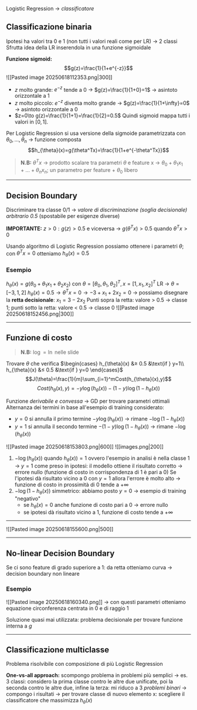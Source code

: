 Logistic Regression -> *classificatore* 

## Classificazione binaria
Ipotesi ha valori tra 0 e 1 (non tutti i valori reali come per LR) -> 2 classi
Sfrutta idea della LR inserendola in una funzione sigmoidale

**Funzione sigmoid:** 
$$g(z)=\frac{1}{1+e^{-z}}$$
![[Pasted image 20250618112353.png|300]]
- $z$ molto grande: $e^{-z}$ tende a 0 -> $g(z)=\frac{1}{1+0}=1$ -> asintoto orizzontale a 1
- $z$ molto piccolo: $e^{-z}$ diventa molto grande -> $g(z)=\frac{1}{1+\infty}=0$ -> asintoto orizzontale a 0
- $z=0\to g(z)=\frac{1}{1+1}=\frac{1}{2}=0.5$
Quindi sigmoid mappa tutti i valori in $[0,1]$.

Per Logistic Regression si usa versione della sigmoide parametrizzata con $\theta_{0},\dots,\theta_{n}$ -> funzione composta
$$h_{\theta}(x)=g(\theta^Tx)=\frac{1}{1+e^{-\theta^Tx}}$$
> **N.B:** $\theta^Tx$ -> prodotto scalare tra parametri $\theta$ e feature x -> $\theta_{0}+\theta_{1}x_{1}+\dots+\theta_{n}x_{n}$; un parametro per feature + $\theta_{0}$ libero

***

## Decision Boundary
Discriminare tra classe 0/1 -> *valore di discriminazione (soglia decisionale) arbitrario 0.5* (spostabile per esigenze diverse)

**IMPORTANTE:** $z > 0: g(z) > 0.5$ e viceversa -> $g(\theta^Tx)>0.5$ quando $\theta^Tx>0$

Usando algoritmo di Logistic Regression possiamo ottenere i parametri $\theta$; con $\theta^Tx=0$ otteniamo $h_{\theta}(x)=0.5$

### Esempio
$h_{\theta}(x)=g(\theta_{0}+ \theta_{1}x_{1}+\theta_{2}x_{2})$ con $\theta=[\theta_{0},\theta_{1},\theta_{2}]^T,x=[1,x_{1},x_{2}]^T$
LR -> $\theta=[-3,1,2]$
$h_{\theta}(x)=0.5\to \theta^Tx=0\to-3+x_{1}+2x_{2}=0$ -> possiamo disegnare la **retta decisionale**: $x_{1}=3-2x_{2}$
Punti sopra la retta: valore > 0.5 -> classe 1; punti sotto la retta: valore < 0.5 -> classe 0 
![[Pasted image 20250618152456.png|300]]
***

## Funzione di costo
> **N.B:** $\log = \ln$ nelle slide

Trovare $\theta$ che verifica $\begin{cases} h_{\theta}(x) &≥ 0.5 &\text{if } y=1\\ h_{\theta}(x) &≤ 0.5 &\text{if } y=0 \end{cases}$
$$J(\theta)=\frac{1}{m}\sum_{i=1}^mCost(h_{\theta}(x),y)$$
$$Cost(h_{\theta}(x),y)=-y\log(h_{\theta}(x))-(1-y)\log(1-h_{\theta}(x))$$

Funzione *derivabile e convessa* -> GD per trovare parametri ottimali
Alternanza dei termini in base all'esempio di training considerato: 
- $y=0$ si annulla il primo termine $-y\log(h_{\theta}(x))$ -> rimane $-\log(1-h_{\theta}(x))$
- $y=1$ si annulla il secondo termine $-(1-y)\log(1-h_{\theta}(x))$ -> rimane $-\log(h_{\theta}(x))$

![[Pasted image 20250618153803.png|600]]
![[images.png|200]]

1. $-\log(h_{\theta}(x))$ quando $h_{\theta}(x))=1$ ovvero l'esempio in analisi è nella classe 1 -> $y=1$ come preso in ipotesi: il modello ottiene il risultato corretto -> errore nullo (funzione di costo in corrispondenza di 1 è pari a 0)
   Se l'ipotesi dà risultato vicino a 0 con $y=1$ allora l'errore è molto alto -> funzione di costo in prossimità di 0 tende a $+\infty$
2. $-\log(1-h_{\theta}(x))$ simmetrico: abbiamo posto $y=0$ -> esempio di training "negativo"
   - se $h_{\theta}(x)=0$ anche funzione di costo pari a 0 -> errore nullo
   - se ipotesi dà risultato vicino a 1, funzione di costo tende a $+\infty$

***
![[Pasted image 20250618155600.png|500]]
***

## No-linear Decision Boundary
Se ci sono feature di grado superiore a 1: da retta otteniamo curva -> decision boundary non lineare

### Esempio
![[Pasted image 20250618160340.png]]
-> con questi parametri otteniamo equazione circonferenza centrata in 0 e di raggio 1

Soluzione quasi mai utilizzata: problema decisionale per trovare funzione interna a $g$

***

## Classificazione multiclasse
Problema risolvibile con composizione di più Logistic Regression 

**One-vs-all approach:** scompongo problema in problemi più semplici
-> es. 3 classi: considero la prima classe contro le altre due unificate, poi la seconda contro le altre due, infine la terza: mi riduco a 3 *problemi binari* -> compongo i risultati
-> per trovare classe di nuovo elemento x: scegliere il classificatore che massimizza $h_{\theta}(x)$

